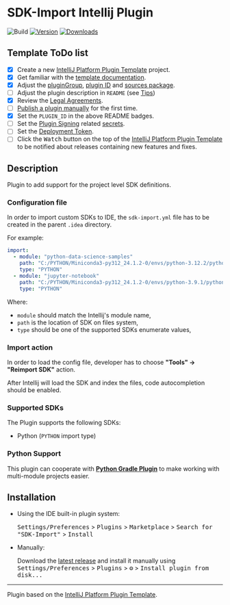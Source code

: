 # SDK-Import Intellij Plugin

![Build](https://github.com/PrzemyslawSwiderski/sdk-import-plugin/workflows/Build/badge.svg)
[![Version](https://img.shields.io/jetbrains/plugin/v/com.pswidersk.sdkimportplugin.svg)](https://plugins.jetbrains.com/plugin/com.pswidersk.sdkimportplugin)
[![Downloads](https://img.shields.io/jetbrains/plugin/d/com.pswidersk.sdkimportplugin.svg)](https://plugins.jetbrains.com/plugin/com.pswidersk.sdkimportplugin)

## Template ToDo list

- [x] Create a new [IntelliJ Platform Plugin Template][template] project.
- [x] Get familiar with the [template documentation][template].
- [x] Adjust the [pluginGroup](./gradle.properties), [plugin ID](./src/main/resources/META-INF/plugin.xml)
  and [sources package](./src/main/kotlin).
- [ ] Adjust the plugin description in `README` (see [Tips][docs:plugin-description])
- [x] Review
  the [Legal Agreements](https://plugins.jetbrains.com/docs/marketplace/legal-agreements.html?from=IJPluginTemplate).
- [ ] [Publish a plugin manually](https://plugins.jetbrains.com/docs/intellij/publishing-plugin.html?from=IJPluginTemplate)
  for the first time.
- [x] Set the `PLUGIN_ID` in the above README badges.
- [ ] Set the [Plugin Signing](https://plugins.jetbrains.com/docs/intellij/plugin-signing.html?from=IJPluginTemplate)
  related [secrets](https://github.com/JetBrains/intellij-platform-plugin-template#environment-variables).
- [ ] Set
  the [Deployment Token](https://plugins.jetbrains.com/docs/marketplace/plugin-upload.html?from=IJPluginTemplate).
- [ ] Click the <kbd>Watch</kbd> button on the top of the [IntelliJ Platform Plugin Template][template] to be notified
  about releases containing new features and fixes.

<!-- Plugin description -->

## Description

Plugin to add support for the project level SDK definitions.

### Configuration file

In order to import custom SDKs to IDE, the `sdk-import.yml` file has to be created in the parent `.idea` directory.

For example:

```yml
import:
  - module: "python-data-science-samples"
    path: "C:/PYTHON/Miniconda3-py312_24.1.2-0/envs/python-3.12.2/python.exe"
    type: "PYTHON"
  - module: "jupyter-notebook"
    path: "C:/PYTHON/Miniconda3-py312_24.1.2-0/envs/python-3.9.1/python.exe"
    type: "PYTHON"
```

Where:

* `module` should match the Intellij's module name,
* `path` is the location of SDK on files system,
* `type` should be one of the supported SDKs enumerate values,

### Import action

In order to load the config file, developer has to choose **"Tools" -> "Reimport SDK"** action.

After Intellij will load the SDK and index the files, code autocompletion should be enabled.

### Supported SDKs

The Plugin supports the following SDKs:

* Python (`PYTHON` import type)

### Python Support

This plugin can cooperate with [**Python Gradle Plugin**](https://github.com/PrzemyslawSwiderski/python-gradle-plugin)
to
make working with multi-module projects easier.

<!-- Plugin description end -->

## Installation

- Using the IDE built-in plugin system:

  <kbd>Settings/Preferences</kbd> > <kbd>Plugins</kbd> > <kbd>Marketplace</kbd> > <kbd>Search for "SDK-Import"</kbd> >
  <kbd>Install</kbd>

- Manually:

  Download the [latest release](https://github.com/PrzemyslawSwiderski/sdk-import-plugin/releases/latest) and install it
  manually using
  <kbd>Settings/Preferences</kbd> > <kbd>Plugins</kbd> > <kbd>⚙️</kbd> > <kbd>Install plugin from disk...</kbd>

---
Plugin based on the [IntelliJ Platform Plugin Template][template].

[template]: https://github.com/JetBrains/intellij-platform-plugin-template

[docs:plugin-description]: https://plugins.jetbrains.com/docs/intellij/plugin-user-experience.html#plugin-description-and-presentation
